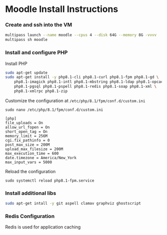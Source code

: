 # Moodle Install Instructions

### Create and ssh into the VM

```bash
multipass launch --name moodle --cpus 4 --disk 64G --memory 8G -vvvv
multipass sh moodle
```

### Install and configure PHP

Install PHP

```bash
sudo apt-get update
sudo apt-get install -y php8.1-cli php8.1-curl php8.1-fpm php8.1-gd \
    php8.1-imagick php8.1-intl php8.1-mbstring php8.1-ldap php8.1-opcache \
    php8.1-pgsql php8.1-pspell php8.1-redis php8.1-soap php8.1-xml \
    php8.1-xmlrpc php8.1-zip
```

Customize the configuration at `/etc/php/8.1/fpm/conf.d/custom.ini`

```
sudo nano /etc/php/8.1/fpm/conf.d/custom.ini
```

```
[php]
file_uploads = On
allow_url_fopen = On
short_open_tag = On
memory_limit = 256M
cgi.fix_pathinfo = 0
post_max_size = 200M
upload_max_filesize = 200M
max_execution_time = 600
date.timezone = America/New_York
max_input_vars = 5000
```

Reload the configuration

```
sudo systemctl reload php8.1-fpm.service
```

### Install additional libs

```bash
sudo apt-get intall -y git aspell clamav graphviz ghostscript
```

### Redis Configuration

Redis is used for application caching

```bash


```
